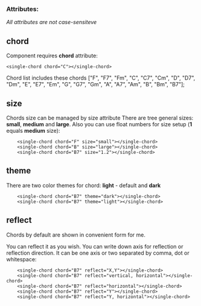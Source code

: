 ### Attributes:

_All attributes are not case-sensiteve_

## chord

Component requires **chord** attribute:

```
<single-chord chord="C"></single-chord>
```

Chord list includes these chords ["F", "F7", "Fm", "C", "C7", "Cm", "D", "D7", "Dm", "E", "E7", "Em", "G", "G7", "Gm", "A", "A7", "Am", "B", "Bm", "B7"];

## size

Chords size can be managed by size attribute
There are tree general sizes: **small**, **medium** and **large**.
Also you can use float numbers for size setup (**1** equals **medium** size):

```
    <single-chord chord="F" size="small"></single-chord>
    <single-chord chord="B" size="large"></single-chord>
    <single-chord chord="B7" size="1.2"></single-chord>
```

## theme

There are two color themes for chord: **light** - default and **dark**

```
    <single-chord chord="B7" theme="dark"></single-chord>
    <single-chord chord="B7" theme="light"></single-chord>
```

## reflect

Chords by default are shown in convenient form for me.

You can reflect it as you wish.
You can write down axis for reflection or reflection direction. It can be one axis or two separated by comma, dot or whitespace:

```
    <single-chord chord="B7" reflect="X,Y"></single-chord>
    <single-chord chord="B7" reflect="vertical, horizontal"></single-chord>
    <single-chord chord="B7" reflect="horizontal"></single-chord>
    <single-chord chord="B7" reflect="Y"></single-chord>
    <single-chord chord="B7" reflect="Y, horizontal"></single-chord>
```

